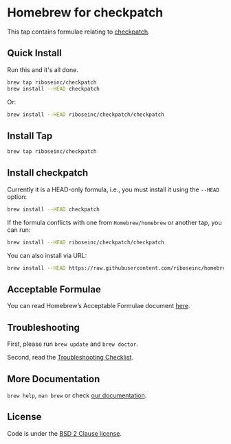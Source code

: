 # Homebrew for checkpatch

This tap contains formulae relating to [checkpatch](https://github.com/riboseinc/checkpatch).


## Quick Install

Run this and it's all done.

``` sh
brew tap riboseinc/checkpatch
brew install --HEAD checkpatch
```

Or:

``` sh
brew install --HEAD riboseinc/checkpatch/checkpatch
```

## Install Tap

``` sh
brew tap riboseinc/checkpatch
```

## Install checkpatch

Currently it is a HEAD-only formula, i.e., you must install it using the `--HEAD` option:

``` sh
brew install --HEAD checkpatch
```

If the formula conflicts with one from `Homebrew/homebrew` or another
tap, you can run:

``` sh
brew install --HEAD riboseinc/checkpatch/checkpatch
```

You can also install via URL:

``` sh
brew install --HEAD https://raw.githubusercontent.com/riboseinc/homebrew-checkpatch/master/Formula/checkpatch.rb
```

## Acceptable Formulae

You can read Homebrew’s Acceptable Formulae document [here](https://github.com/Homebrew/brew/blob/master/docs/Acceptable-Formulae.md).

## Troubleshooting

First, please run `brew update` and `brew doctor`.

Second, read the [Troubleshooting Checklist](https://github.com/Homebrew/brew/blob/master/docs/Troubleshooting.md#troubleshooting).

## More Documentation

`brew help`, `man brew` or check [our documentation](https://github.com/Homebrew/brew/tree/master/docs#readme).

## License

Code is under the [BSD 2 Clause license](https://github.com/Homebrew/brew/tree/master/LICENSE.txt).
